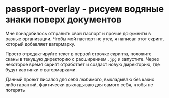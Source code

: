 # passport-overlay - рисуем водяные знаки поверх документов

Мне понадобилось отправить свой паспорт и прочие документы в разные организации. Чтобы мой паспорт не утек, я написал этот скрипт, который добавляет ватермарку.

Просто отредактируйте текст в первой строчке скрипта, положите сканы в текущую директорию с расширением `.jpg` и запустите. Через некоторое время скрипт отработает и создаст новую директорию, где будут картинки с ватермарками.

Данный проект писался для себя любимого, выкладываю без каких либо гарантий, фактически выкладываю для самого себя, чтобы не потерять
